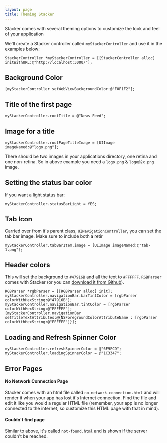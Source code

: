 ```yaml
---
layout: page
title: Theming Stacker 
---
```

Stacker comes with several theming options to customize the look and feel of your application

We'll create a Stacker controller called `myStackerController` and use it in the examples below:

```
StackerController *myStackerController = [[StackerController alloc] initWithURL:@"http://localhost:3000/"];
```

## Background Color

```
[myStackerController setWebViewBackgroundColor:@"F0F1F2"];
```

## Title of the first page

```
myStackerController.rootTitle = @"News Feed";
```

## Image for a title

```
myStackerController.rootPageTitleImage = [UIImage imageNamed:@"logo.png"];
```

There should be two images in your applications directory, one retina and one non-retina. So in above example you need a `logo.png` & `logo@2x.png` image.

## Setting the status bar color

If you want a light status bar:

```
myStackerController.statusBarLight = YES;
```


## Tab Icon

Carried over from it's parent class, `UINavigationController`, you can set the tab bar image. Make sure to include both a retir

```
myStackerController.tabBarItem.image = [UIImage imageNamed:@"tab-1.png"];
```

## Header colors

This will set the background to `#47916B` and all the text to `#FFFFFF`. `RGBParser` comes with Stacker (or you can [download it from Github](https://github.com/lokimeyburg/RGBParser)).

```
RGBParser *rgbParser = [[RGBParser alloc] init];
myStackerController.navigationBar.barTintColor = [rgbParser colorWithHexString:@"47916B"];
myStackerController.navigationBar.tintColor = [rgbParser colorWithHexString:@"FFFFFF"];
[myStackerController.navigationBar setTitleTextAttributes:@{NSForegroundColorAttributeName : [rgbParser colorWithHexString:@"FFFFFF"]}];
```

## Loading and Refresh Spinner Color

```
myStackerController.refreshSpinnerColor = @"6F9FCD";
myStackerController.loadingSpinnerColor = @"1C3347";
```

## Error Pages

#### No Network Connection Page

Stacker comes with an html file called `no-network-connection.html` and will render it when your app has lost it's Internet connection. Find the file and edit it like you would a regular HTML file (remember, your app is no longer connected to the internet, so customize this HTML page with that in mind).

#### Couldn't find page

Similar to above, it's called `not-found.html` and is shown if the server couldn't be reached.
